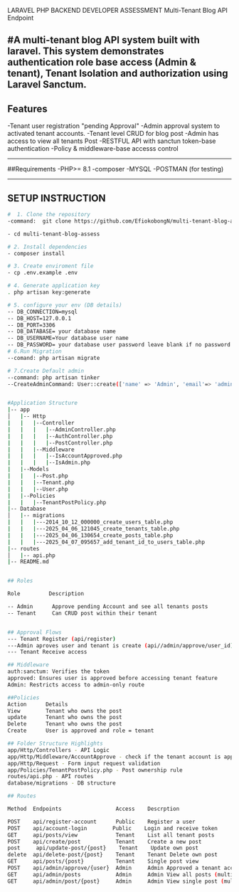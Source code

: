 LARAVEL PHP BACKEND DEVELOPER ASSESSMENT
Multi-Tenant Blog API Endpoint

#A multi-tenant blog API system built with laravel. This system demonstrates authentication role base access (Admin & tenant), Tenant Isolation and authorization using Laravel Sanctum.
---------

## Features
-Tenant user registration "pending Approval"
-Admin approval system to activated tenant accounts.
-Tenant level CRUD for blog post
-Admin has access to view all tenants Post
-RESTFUL API with sanctun token-base authentication
-Policy & middleware-base accesss control

---

##Requirements
-PHP>= 8.1
-composer
-MYSQL
-POSTMAN (for testing)

--------

## SETUP INSTRUCTION

```BASH or command prompt
#  1. Clone the repository
-command:  git clone https://github.com/EfiokobongN/multi-tenant-blog-assess.git

- cd multi-tenant-blog-assess

# 2. Install dependencies
- composer install

# 3. Create enviroment file
- cp .env.example .env

# 4. Generate application key
. php artisan key:generate

# 5. configure your env (DB details)
-- DB_CONNECTION=mysql
-- DB_HOST=127.0.0.1
-- DB_PORT=3306
-- DB_DATABASE= your database name
-- DB_USERNAME=Your database user name
-- DB_PASSWORD= your database user password leave blank if no password is required for user to connect
# 6.Run Migration
--comand: php artisan migrate

# 7.Create Default admin
--command: php artisan tinker
--CreateAdminCommand: User::create(['name' => 'Admin', 'email'=> 'admin@gmail.com', 'password'=> Hash::make('Pasword1234'), 'role'=>'admin', 'is_approved'=> true, 'tenant-id' => null])


#Application Structure
|-- app
│   |-- Http
|   |   |--Controller
|   |   |   |--AdminController.php
|   |   |   |--AuthController.php
|   |   |   |--PostController.php
|   |   |--Middleware
|   |   |   |--IsAccountApproved.php
|   |   |   |--IsAdmin.php
|   |--Models
|   |   |--Post.php
|   |   |--Tenant.php
|   |   |--User.php
|   |--Policies
|   |   |--TenantPostPolicy.php
|-- Database
│   |-- migrations
|   |   |---2014_10_12_000000_create_users_table.php
|   |   |---2025_04_06_121045_create_tenants_table.php
|   |   |---2025_04_06_130654_create_posts_table.php
|   |   |---2025_04_07_095657_add_tenant_id_to_users_table.php
|-- routes
│   |-- api.php
|-- README.md


## Roles

Role         Description

-- Admin      Approve pending Account and see all tenants posts
-- Tenant     Can CRUD post within their tenant


## Approval Flows
--- Tenant Register (api/register)
---Admin aproves user and tenant is create (api//admin/approve/user_id)
--- Tenant Receive access

## Middleware
auth:sanctum: Verifies the token
approved: Ensures user is approved before accessing tenant feature
Admin: Restricts access to admin-only route

##Policies
Action      Details
View        Tenant who owns the post
update      Tenant who owns the post
Delete      Tenant who owns the post
Create      User is approved and role = tenant

## Folder Structure Highlights
app/Http/Controllers - API Logic
app/Http/Middleware/AccountApprove - check if the tenant account is approved
app/Http/Request - Form input request validation
app/Policies/TenantPostPolicy.php - Post ownership rule
routes/api.php - API routes
database/migrations - DB structure

## Routes

Method  Endpoints                 Access    Descrption

POST    api/register-account      Public    Register a user
POST    api/account-login        Public    Login and receive token
GET     api/posts/view            Tenant    List all tenant posts
POST    api/create/post           Tenant    Create a new post
post     api/update-post/{post}    Tenant    Update own post
delete  api/delete-post/{post}    Tenant    Tenant Delete own post
GET     api/posts/{post}          Tenant    Single post view
POST    api/admin/approve/{user}  Admin     Admin Approved a tenant account
GET     api/admin/posts           Admin     Admin View all posts (multi-tenant)
GET     api/admin/post/{post}     Admin     Admin View single post (multi-tenant)

